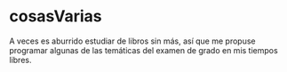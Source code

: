 # cosasVarias
A veces es aburrido estudiar de libros sin más, así que me propuse programar algunas de las temáticas del examen de grado en mis tiempos libres.
